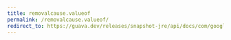 ```yaml
---
title: removalcause.valueof
permalink: /removalcause.valueof/
redirect_to: https://guava.dev/releases/snapshot-jre/api/docs/com/google/common/cache/RemovalCause.html#valueOf-java.lang.String-
---
```

